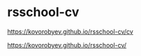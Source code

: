 # rsschool-cv

https://kovorobyev.github.io/rsschool-cv/cv

https://kovorobyev.github.io/rsschool-cv/